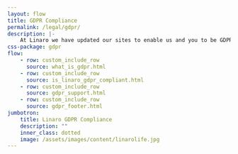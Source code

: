 ```yaml
---
layout: flow
title: GDPR Compliance
permalink: /legal/gdpr/
description: |-
    At Linaro we have updated our sites to enable us and you to be GDPR compliant.
css-package: gdpr
flow:
    - row: custom_include_row
      source: what_is_gdpr.html
    - row: custom_include_row
      source: is_linaro_gdpr_compliant.html
    - row: custom_include_row
      source: gdpr_support.html
    - row: custom_include_row
      source: gdpr_footer.html
jumbotron:
    title: Linaro GDPR Compliance
    description: ""
    inner_class: dotted
    image: /assets/images/content/linarolife.jpg
---
```

